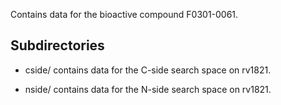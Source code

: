 Contains data for the bioactive compound F0301-0061.

## Subdirectories

- cside/ contains data for the C-side search space on rv1821.

- nside/ contains data for the N-side search space on rv1821.

